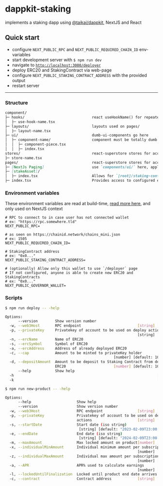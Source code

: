 # dappkit-staking
implements a staking dapp using [@taikai/dappkit](https://github.com/taikai/dappkit), NextJS and React

## Quick start
- configure `NEXT_PUBLIC_RPC` and `NEXT_PUBLIC_REQUIRED_CHAIN_ID` env-variables
- start development server with `$ npm run dev`
- navigate to [`http://localhost:3000/deployer`](http://localhost:3000/deployer)
- deploy ERC20 and StakingContract via web-page
- configure `NEXT_PUBLIC_STAKING_CONTRACT_ADDRESS` with the provided output
- restart server

---

### Structure
```md
component/
├─ hooks/                               react useHookName() for repeated page/ux actions
│  ├─ use-hook-name.tsx
├─ layouts/                             layouts used on pages/
│  ├─ layout-name.tsx
├─ ui/                                  dumb-ui-components go here
│  ├─ component-name/                   component must be totally dumb and export its actions
│  │  ├─ component-piece.tsx
│  │  ├─ index.tsx
stores/                                 react-superstore stores for accessing needed values
├─ store-name.tsx
pages/                                  react-superstore stores for accessing needed values
├─ [NextJs Paging]                      use `components/ui/` here, apply logic where needed
├─ [stakeAsset]/
│  ├─ index.tsx                         Allows for `[root]/staking-contract-address` navigation
├─ index.tsx                            Provides access to configured environment staking contract
```

### Environment variables
These environment variables are read at build-time, [read more here](https://nextjs.org/docs/basic-features/environment-variables), and only used on NextJS context
```dotenv
# RPC to connect to in case user has not connected wallet
# ex: "https://rpc.somewhere.tld"
NEXT_PUBLIC_RPC=

# as seen on https://chainid.network/chains_mini.json
# ex: 1505
NEXT_PUBLIC_REQUIRED_CHAIN_ID=

# StakingContract address
# ex: "0x0..."
NEXT_PUBLIC_STAKING_CONTRACT_ADDRESS=

# (optionally) Allow only this wallet to use `/deployer` page
# If not configured, anyone is able to create new ERC20 and StakingContracts
# ex: "0x0..."
NEXT_PUBLIC_GOVERNOR_WALLET=
```

### Scripts

```bash
$ npm run deploy -- -help

Options:
      --version        Show version number                             [boolean]
  -w, --web3Host       RPC endpoint                          [string] [required]
  -p, --privateKey     Privatekey of account to be used on deploy actions
                                                             [string] [required]
  -n, --ercName        Name of ERC20                                    [string]
  -s, --ercSymbol      Symbol of ERC20                                  [string]
  -a, --ercAddress     Address of already deployed ERC20                [string]
  -c, --cap            Amount to be minted to privateKey holder
                                                  [number] [default: 1000000000]
  -d, --depositAmount  Amount to be deposit to Staking Contract from deployed
                       ERC20                      [number] [default: 1000000000]
      --help           Show help                                       [boolean]
  -h                                                                  [required]
  -k                                                                  [required]
```
```bash
$ npm run new-product -- -help

Options:
      --help                     Show help                             [boolean]
      --version                  Show version number                   [boolean]
  -w, --web3Host                 RPC endpoint                [string] [required]
  -p, --privateKey               Privatekey of account to be used on deploy
                                 actions                     [string] [required]
  -s, --startDate                Start date (iso string)
                                  [string] [default: "2023-02-09T23:00:00.000Z"]
  -e, --endDate                  End date (iso string)
                                  [string] [default: "2024-02-09T23:00:00.000Z"]
  -m, --maxAmount                Max locked amount on product[number] [required]
  -x, --individualMinAmount      Individual minimum amount per subscription
                                                             [number] [required]
  -z, --individualMaxAmount      Individual max amount per subscription
                                                             [number] [required]
  -a, --APR                      APR% used to calculate earnings
                                                             [number] [required]
  -l, --lockedUntilFinalization  Locked until product end date arrives [boolean]
  -c, --contract                 Contract address            [string] [required]
```
